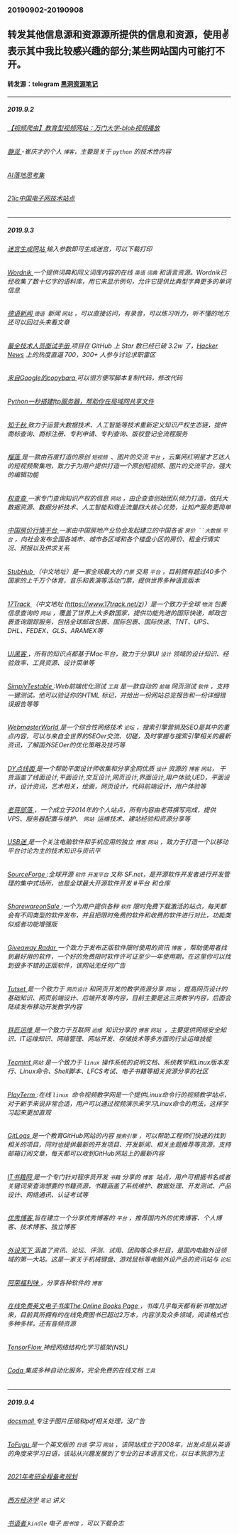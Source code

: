 ### 20190902-20190908
转发其他信息源和资源源所提供的信息和资源，使用✌表示其中我比较感兴趣的部分;某些网站国内可能打不开。
---
#### 转发源：telegram [黑洞资源笔记](https://t.me/tieliu)
---
##### 2019.9.2
###### [【视频爬虫】教育型视频网站：万门大学-blob视频播放 ](https://blog.csdn.net/itguangzhi/article/details/87862470)
###### [静觅 ](https://cuiqingcai.com/)-崔庆才的个人 `博客`，主要是关于 `python` 的技术性内容
###### [AI落地思考集 ](https://github.com/lonelygo/Shift-AI-models-to-real-world-products)
###### [21ic中国电子网技术站点 ](http://bbs.21ic.com/)
---
##### 2019.9.3
###### [迷宫生成网站 ](http://www.mazegenerator.net/) 输入参数即可生成迷宫，可以下载打印
###### [Wordnik ](https://www.wordnik.com/)一个提供词典和同义词库内容的在线 `英语` `词典` 和语言资源。Wordnik已经收集了数十亿字的语料库，用它来显示例句，允许它提供比典型字典更多的单词信息
###### [德语新闻 ](https://www.tagesschau.de/) `德语 `新闻 `网站` ，可以直接访问，有录音，可以练习听力，听不懂的地方还可以回过头来看文章
###### [最全技术人员面试手册 ](https://github.com/yangshun/tech-interview-handbook)项目在 GitHub 上 Star 数已经已破 3.2w 了，[Hacker News](https://news.ycombinator.com/item?id=20727126) 上的热度直逼 700，300+ 人参与讨论求职雷区
###### [来自Google的copybara ](https://github.com/google/copybara/blob/master/docs/examples.md#transformations)可以很方便写脚本复制代码，修改代码
###### [Python一秒搭建ftp服务器，帮助你在局域网共享文件 ](https://blog.csdn.net/devcloud/article/details/100152152)
###### [知千秋 ](https://www.zhiqianqiu.co/)致力于运营大数据技术、人工智能等技术重新定义知识产权生态链，提供商标查询、商标注册、专利申请、专利查询、版权登记全流程服务
###### [榴莲 ](http://image.baidu.com/ap)是一款由百度打造的原创 `短视频 `、图片的交流 `平台` ，云集网红明星才艺达人的短视频聚集地，致力于为用户提供打造一个原创短视频、图片的交流平台，强大的编辑功能
###### [权查查 ](http://www.qccip.com/)一家专门查询知识产权的信息 `网站` ，由企查查创始团队倾力打造，依托大数据资源、数据分析技术、人工智能和商业流量四大核心优势，让知产服务更简单
###### [中国房价行情平台 ](http://www.creprice.cn/)一家由中国房地产业协会发起建立的中国各省 `房价 ``大数据` `平台` ，向社会发布全国各城市、城市各区域和各个楼盘小区的房价、租金行情实况、预报以及供求关系
###### [StubHub ](https://www.stubhub.com/)（中文地址）是一家全球最大的 `门票` 交易 `平台` ，目前拥有超过40多个国家的上千万个体育，音乐和表演等活动门票，提供世界多种语言版本
###### [17Track ](https://www.17track.net/e)（中文地址 (https://www.17track.net/z)）是一个致力于全球 `物流` 包裹信息查询的 `网站` ，覆盖了世界上大多数国家，提供功能先进的国际快递，邮政包裹查询跟踪服务，包括全球邮政包裹、国际包裹、国际快递、TNT、UPS、DHL、FEDEX、GLS、ARAMEX等
###### [UI黑客 ](http://www.uihacker.com/)，所有的知识点都基于Mac平台，致力于分享UI `设计` 领域的设计知识、经验效率、工具资源、设计菜单等
###### [SimplyTestable ](http://simplytestable.com/):Web前端优化测试 `工具` 是一款自动的 `前端` 网页测试 `软件` ，支持一键测试。他可以验证你的HTML 标记，并给出一份网站总览报告和一份详细错误报告等等
###### [WebmasterWorld ](http://www.webmasterworld/)是一个综合性网络技术 `论坛` ，搜索引擎营销及SEO是其中的重点内容，可以与来自全世界的SEOer交流、切磋，及时掌握与搜索引擎相关的最新资讯，了解国外SEOer的优化策略及技巧等
###### [DY点线面 ](https://dyartstyle.com/)是一个帮助平面设计师收集和分享全网优质 `设计` 资源的 `博客` `网站`， 干货涵盖了线面设计,平面设计,交互设计,网页设计,界面设计,用户体验,UED，平面设计，设计资讯，艺术相关，绘画，网页设计，代码前端设计，用户体验等
###### [老蒋部落 ](http://www.itbulu.com/)，一个成立于2014年的个人站点，所有内容由老蒋撰写完成，提供VPS、服务器配置与维护、 `网站 `运维技术、建站经验和资源分享等
###### [USB迷 ](http://www.usbmi.com/)是一个关注电脑软件和手机应用的独立 `博客` `网站` ，致力于打造一个以移动平台讨论为主的技术知识与资讯平
###### [SourceForge ](http://sourceforge.net/):全球开源 `软件` `开发平台` 又称 SF.net，是开源软件开发者进行开发管理的集中式场所，也是全球最大开源软件开发 #平台 和仓库  
###### [SharewareonSale ](http://sharewareonsale.co/):一个为用户提供各种 `软件` 限时免费下载激活的站点，每天都会有不同类型的软件发布，并且把限时免费的软件和收费的软件进行对比，功能类似或者功能增强版 
###### [Giveaway Radar ](http://giveawayradar.weeb/)一个致力于发布正版软件限时使用的资讯 `博客` ，帮助使用者找到最好用的软件，一个好的免费限时软件许可证至少一年使用期，在这里你可以找到很多不错的正版软件，该网站无任何广告
###### [Tutset ](http://www.tutset.com/)是一个致力于 `网页设计` 和网页开发的教学资源分享 `网站` ，提高网页设计的基础知识、网页前端设计、后端开发等内容，目前主要是这三类教学内容，后面会陆续发布移动开发教学内容
###### [铁匠运维 ](http://www.tiejiang.org/)是一个致力于互联网 `运维 `知识分享的 `博客` `网站 `，主要提供网络安全知识、IT运维知识、网络管理、网站开发、存储技术等多方面的行业运维技能
###### [Tecmint ](http://www.tecmint.com/) `网站` 是一个致力于 `linux` 操作系统的说明文档、系统教学和Linux版本发行、Linux命令、Shell脚本、LFCS考试、电子书籍等相关资源分享的社区
###### [PlayTerm ](http://playterm.org/):在线 `linux `命令视频教学网是一个提供Linux命令行的视频教学站点，对于新手来说非常合适，用户可以通过视频演示来学习Linux命令的用法，这样学习起来更加直观
###### [GitLogs ](http://www.gitlogs.com/) 是一个教育GitHub网站的内容 `搜索引擎` ，可以帮助工程师们快速的找到相关的项目，同时也提供最新的开发项目、开发新闻、相关主题推荐等资源，支持邮箱订阅文章，每天都可以收到GitHub网站上的最新内容
###### [IT书籍网 ](http://www.itshuji.com/)是一个专门针对程序员开发 `书籍` 分享的 `博客 `站点，用户可根据书名或者关键词来查询想要的书籍资源，书籍涵盖了系统维护、数据处理、开发测试、产品设计、网络通讯、认证考试等
###### [优秀博客 ](http://www.youxiuboke.com/)旨在建立一个分享优秀博客的 `平台` ，推荐国内外的优秀博客、个人博客、技术博客、独立博客
###### [外设天下 ](http://www.wstx.com/)涵盖了资讯、论坛、评测、试用、团购等众多栏目，是国内电脑外设领域的第一大站。这是一家关于机械键盘、游戏鼠标等电脑外设产品的资讯站与 `论坛`
###### [阿荣福利味 ](https://www.azofreeware.com/?m=1)，分享各种软件的 `博客`
###### [在线免费英文电子书库The Online Books Page ](http://onlinebooks.library.upenn.edu/)，书库几乎每天都有新书增加进来，目前其所拥有的在线免费图书已超过2万本，内容涉及众多领域，阅读格式也多种多样，还有音频资源
###### [TensorFlow ](https://www.tensorflow.org/neural_structured_learning)神经网络结构化学习框架(NSL) 
###### [Coda ](https://sspai.com/post/56508?from=weibo)集成多种自动化服务，完全免费的在线文档 `工具` 
---
##### 2019.9.4
###### [docsmall ](https://docsmall.com/) 专注于图片压缩和pdf相关处理，没广告
###### [ToFugu ](https://www.tofugu.com/) 是一个英文版的 `日语` 学习 `网站` ，该网站成立于2008年，出发点是从英语的角度来学习日语，该站从兴趣发展到了专业的日本语言文化，以日本旅游为主
###### [2021年考研全程备考规划 ](http://bbs.kaoyan.com/forum.php?mod=viewthread&tid=9631720)
###### [西方经济学](https://github.com/Hongclass/Microeconomics/blob/master/%E4%BA%BA%E5%A4%A7%E9%AB%98%E9%B8%BF%E4%B8%9A%E7%89%88%E3%80%8A%E8%A5%BF%E6%96%B9%E7%BB%8F%E6%B5%8E%E5%AD%A6%E3%80%8B%EF%BC%88%E5%8C%85%E6%8B%AC%E5%BE%AE%E8%A7%82%E5%92%8C%E5%AE%8F%E8%A7%82%E9%83%A8%E5%88%86%EF%BC%89%E7%AC%94%E8%AE%B0%E8%AE%B2%E4%B9%89%EF%BC%88%E7%B2%BE%E8%A3%85%E7%89%88%EF%BC%89.pdf) `笔记` 讲义
###### [书语者 ](https://book.shuyuzhe.com/simple/mag_ranking_list/) `kindle` 电子 `图书馆` ，可以下载杂志
###### []()
